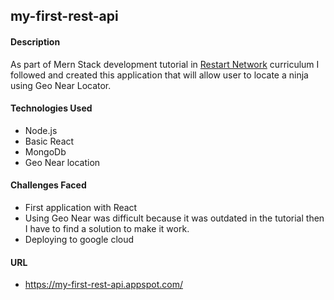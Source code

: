## my-first-rest-api

#### Description

As part of Mern Stack development tutorial in [Restart Network](https://restart.network/) curriculum I followed and created  this application that will allow user to locate a ninja using Geo Near Locator. 

#### Technologies Used
* Node.js
* Basic React
* MongoDb
* Geo Near location

#### Challenges Faced

* First application with React
* Using Geo Near was difficult because it was outdated in the tutorial then I have to find a solution to make it work.
* Deploying to google cloud 

#### URL 

* https://my-first-rest-api.appspot.com/
